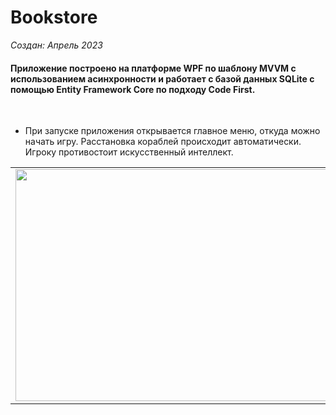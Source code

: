 # Bookstore

*Создан: Апрель 2023*

#### Приложение построено на платформе WPF по шаблону MVVM с использованием асинхронности и работает с базой данных SQLite с помощью Entity Framework Core по подходу Code First.

<br/>

* При запуске приложения открывается главное меню, откуда можно начать игру. Расстановка кораблей происходит автоматически. Игроку противостоит искусственный интеллект.

<table>
  <td><img src="" width="684" height="371"/></td>
</table>

<!-- Original size: 1367x741 -->
<!-- Compressed size (3/4): 1025x556 -->
<!-- Compressed size (1/2): 684x371 -->
<!-- Compressed size (1/4): 342x185 -->
